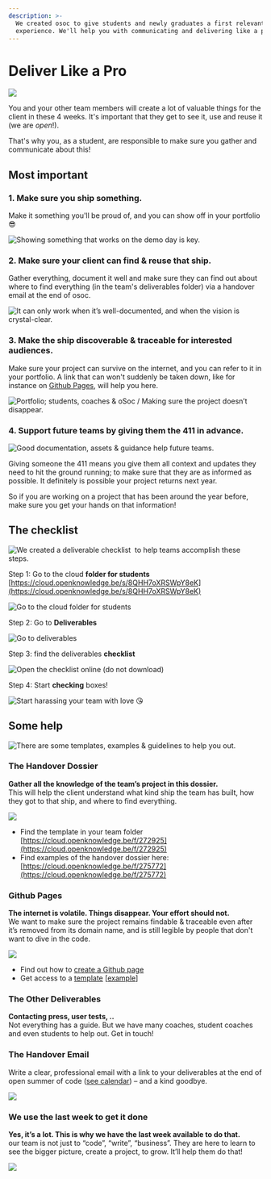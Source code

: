 ```yaml
---
description: >-
  We created osoc to give students and newly graduates a first relevant work
  experience. We'll help you with communicating and delivering like a pro.
---
```


# Deliver Like a Pro

![](../.gitbook/assets/screenshot-2020-06-30-at-22.26.27.png)

You and your other team members will create a lot of valuable things for the client in these 4 weeks. It's important that they get to see it, use and reuse it \(we are _open_!\).

That's why you, as a student, are responsible to make sure you gather and communicate about this!

## Most important

### 1. Make sure you ship something.

Make it something you'll be proud of, and you can show off in your portfolio 😎

![Showing something that works on the demo day is key.](../.gitbook/assets/screenshot-2020-06-30-at-22.27.13.png)

### 2. Make sure your client can find & reuse that ship.

Gather everything, document it well and make sure they can find out about where to find everything \(in the team's deliverables folder\) via a handover email at the end of osoc.

![It can only work when it&#x2019;s well-documented, and when the vision is crystal-clear.](../.gitbook/assets/screenshot-2020-06-30-at-22.27.23.png)

### 3. Make the ship discoverable & traceable for interested audiences.

Make sure your project can survive on the internet, and you can refer to it in your portfolio. A link that can won't suddenly be taken down, like for instance on [Github Pages](publishing-a-github-page.md), will help you here.

![Portfolio; students, coaches &amp; oSoc / Making sure the project doesn&#x2019;t disappear.](../.gitbook/assets/screenshot-2020-06-30-at-22.27.31.png)

### 4. Support future teams by giving them the 411 in advance.

![Good documentation, assets &amp; guidance help future teams.](../.gitbook/assets/screenshot-2020-06-30-at-22.27.37.png)

Giving someone the 411 means you give them all context and updates they need to hit the ground running; to make sure that they are as informed as possible. It definitely is possible your project returns next year.

So if you are working on a project that has been around the year before, make sure you get your hands on that information!

## The checklist

![We created a&#x2028;deliverable checklist &#x2028;to help teams accomplish these steps.&#x2028;](../.gitbook/assets/screenshot-2020-06-30-at-22.31.43.png)

Step 1: Go to the cloud **folder for students** [https://cloud.openknowledge.be/s/8QHH7oXRSWpY8eK](https://cloud.openknowledge.be/s/8QHH7oXRSWpY8eK)

![Go to the cloud folder for students](../.gitbook/assets/osoc-deliverables-2020.001%20%281%29.jpeg)

Step 2: Go to **Deliverables**

![Go to deliverables](../.gitbook/assets/osoc-deliverables-2020.002.jpeg)

Step 3: find the deliverables **checklist**

![Open the checklist online \(do not download\)](../.gitbook/assets/osoc-deliverables-2020.003%20%281%29.jpeg)

Step 4: Start **checking** boxes!

![Start harassing your team&#x2028;with love&#xA0;&#x1F618;](../.gitbook/assets/osoc-deliverables-2020.004%20%281%29.jpeg)

## Some help

![There are some templates, examples &amp; guidelines to help you out.](../.gitbook/assets/screenshot-2020-06-30-at-22.41.46.png)

### The Handover Dossier

**Gather all the knowledge of the team’s project in this dossier.**  
This will help the client understand what kind ship the team has built, how they got to that ship, and where to find everything.

![](../.gitbook/assets/screenshot-2020-06-30-at-22.41.05.png)

* Find the template in your team folder [https://cloud.openknowledge.be/f/272925](https://cloud.openknowledge.be/f/272925)
* Find examples of the handover dossier here: [https://cloud.openknowledge.be/f/275772](https://cloud.openknowledge.be/f/275772)

### Github Pages

**The internet is volatile. Things disappear. Your effort should not.**  
We want to make sure the project remains findable & traceable even after it’s removed from its domain name, and is still legible by people that don't want to dive in the code.

![](../.gitbook/assets/screenshot-2020-06-30-at-22.55.58.png)

* Find out how to [create a Github page](publishing-a-github-page.md)
* Get access to a [template](publishing-a-github-page.md#picking-a-template) \[[example](https://osoc20.github.io/gh-pages/)\]

### The Other Deliverables

**Contacting press, user tests, ..**  
Not everything has a guide. But we have many coaches, student coaches and even students to help out. Get in touch!

### The Handover Email

Write a clear, professional email with a link to your deliverables at the end of open summer of code \([see calendar](../calendar-remote-edition/week-4-deliver/day-3.md)\) – and a kind goodbye.

![](../.gitbook/assets/screenshot-2020-06-30-at-23.24.00.png)

### We use the last week to get it done

**Yes, it’s a lot. This is why we have the last week available to do that.**   
our team is not just to “code”, “write”, “business”. They are here to learn to see the bigger picture, create a project, to grow. It’ll help them do that!

![](../.gitbook/assets/screenshot-2020-06-30-at-22.40.31.png)

